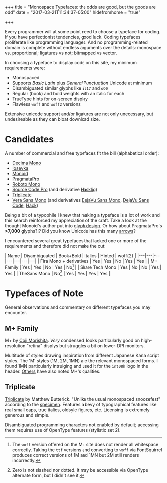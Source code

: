 +++
title = "Monospace Typefaces: the odds are good, but the goods are odd"
date = "2017-03-21T11:34:37-05:00"
hidefromhome = "true"

+++

Every programmer will at some point need to choose a typeface for coding. If you have
perfectionist tendencies, good luck. Coding typefaces proliferate like programming
languages. And no programming-related domain is complete without endless arguments over the details:
monospace vs. proportional; ligatures vs not; bitmapped vs vector.

In choosing a typeface to display code on this site, my minimum requirements were:

* Monospaced
* Supports *Basic Latin* plus *General Punctuation* Unicode at minimum
* Disambiguated similar glyphs like `il17` and `oO0`
* Regular (book) and bold weights with an italic for each
* TrueType hints for on-screen display
* Flawless `woff` and `woff2` versions

Extensive unicode support and/or ligatures are not only unecessary, but undesireable as they
can bloat download size. 

# Candidates

A number of commercial and free typefaces fit the bill (alphabetical order):

* [Decima Mono](https://www.myfonts.com/fonts/tipografiaramis/decima-mono/)
* [Iosevka](https://be5invis.github.io/Iosevka/)
* [Monoid](http://larsenwork.com/monoid/)
* [PragmataPro](https://www.fsd.it/shop/fonts/pragmatapro/)
* [Roboto Mono](https://fonts.google.com/specimen/Roboto+Mono)
* [Source Code Pro](http://adobe-fonts.github.io/source-code-pro/) (and derivative [Hasklig](https://github.com/i-tu/Hasklig))
* [Triplicate](http://practicaltypography.com/triplicate.html) 
* [Vera Sans Mono](https://www.gnome.org/fonts/) (and derivatives [DejaVu Sans Mono](https://dejavu-fonts.github.io/), [DejaVu Sans Code](https://github.com/SSNikolaevich/DejaVuSansCode), [Hack](http://sourcefoundry.org/hack/))

Being a bit of a typophile I knew that making a typeface is a lot of work and this search 
reinforced my appreciation of the craft. Take a look at the thought Monoid's author put into [glyph design](https://medium.com/larsenwork-andreas-larsen/distinguishable-glyphs-in-coding-fonts-d74f5f0969ed#.o8u4qjh0m). Or how about PragmataPro's **>7,000** glyphs?!? Did you know Unicode has this many [arrows](https://github.com/fabrizioschiavi/arrow-finder)?


I encountered several great typefaces that lacked one or more of the requirements and 
therefore did not make the cut:

| Name | Disambiguated | Book+Bold | Italics | Hinted | woff{2} | 
|---|---|---|---|---|---|---|
| Fira Mono + derivatives | Yes | Yes | No | Yes | Yes |
| M+ Family | Yes | Yes | No | Yes | No[^2] |
| Share Tech Mono | Yes | No | No | Yes | Yes | 
| TheSans Mono | No[^3] | Yes | Yes | Yes | Yes |

[^2]: The `woff` version offered on the M+ site does not render all whitespace correctly. Taking the `ttf` versions and converting to `woff` via FontSquirrel produces correct versions of 1M and 1MN but 2M still renders incorrectly. 

[^3]: Zero is not slashed nor dotted. It may be accessible via OpenType alternate form, but I didn't see it.

# Typefaces of Note

General observations and commentary on different typefaces you may encounter.

## M+ Family

M+ by [Coji Morishita](https://twitter.com/coz). *Very* condensed, looks particularly good on high-resolution "retina" displys
but struggles a bit on lower-DPI monitors. 

Multitude of styles drawing inspiration from different 
Japanese Kana script styles. The 'M' styles (1M, 2M, 1MN) are the relevant monospaced
forms. I found 1MN particularly intruiging and used it for the `int08h` logo in the header. 
[Others](http://www.macwright.org/2014/07/09/mplus.html) have also noted M+'s qualities.
 
## Triplicate

[Triplicate](http://practicaltypography.com/triplicate.html) by Matthew Butterick. "Unlike the usual monospaced snoozefest"
according to the [specimen](http://typo.la/trts). Features a bevy of typographical features like 
real small caps, true italics, oldsyle figures, etc. Licensing is extremely generous and simple.

Disambiguated programming characters not enabled by default; accessing them requires use of OpenType features (stylistic set 2).
